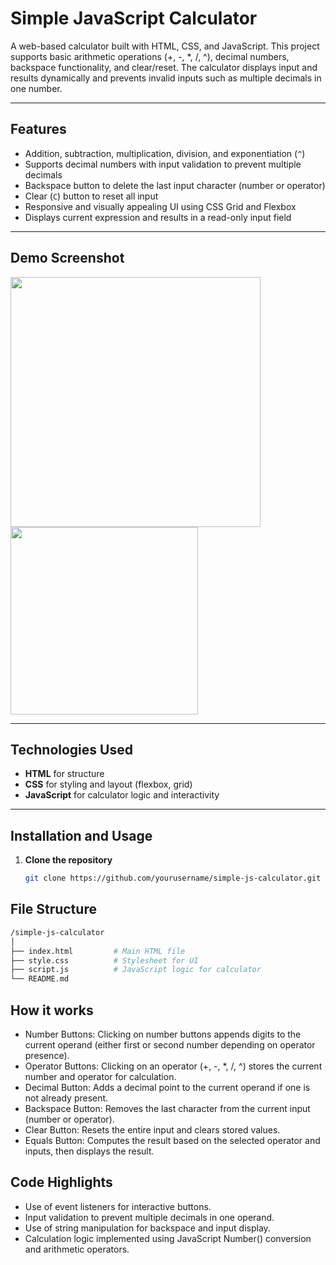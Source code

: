 # Simple JavaScript Calculator

A web-based calculator built with HTML, CSS, and JavaScript. This project supports basic arithmetic operations (+, -, *, /, ^), decimal numbers, backspace functionality, and clear/reset. The calculator displays input and results dynamically and prevents invalid inputs such as multiple decimals in one number.

---

## Features

- Addition, subtraction, multiplication, division, and exponentiation (`^`)
- Supports decimal numbers with input validation to prevent multiple decimals
- Backspace button to delete the last input character (number or operator)
- Clear (`C`) button to reset all input
- Responsive and visually appealing UI using CSS Grid and Flexbox
- Displays current expression and results in a read-only input field

---

## Demo Screenshot

<img src="https://github.com/user-attachments/assets/2526ade2-e506-4312-9028-46f7349bef0b" width="400" />
<img src="https://github.com/user-attachments/assets/2526ade2-e506-4312-9028-46f7349bef0b" height="300" />


---

## Technologies Used

- **HTML** for structure
- **CSS** for styling and layout (flexbox, grid)
- **JavaScript** for calculator logic and interactivity

---

## Installation and Usage

1. **Clone the repository**

   ```bash
   git clone https://github.com/yourusername/simple-js-calculator.git

## File Structure
```bash
/simple-js-calculator
│
├── index.html         # Main HTML file
├── style.css          # Stylesheet for UI
├── script.js          # JavaScript logic for calculator
└── README.md
```

## How it works

- Number Buttons: Clicking on number buttons appends digits to the current operand (either first or second number depending on operator presence).
- Operator Buttons: Clicking on an operator (+, -, *, /, ^) stores the current number and operator for calculation.
- Decimal Button: Adds a decimal point to the current operand if one is not already present.
- Backspace Button: Removes the last character from the current input (number or operator).
- Clear Button: Resets the entire input and clears stored values.
- Equals Button: Computes the result based on the selected operator and inputs, then displays the result.

## Code Highlights

- Use of event listeners for interactive buttons.
- Input validation to prevent multiple decimals in one operand.
- Use of string manipulation for backspace and input display.
- Calculation logic implemented using JavaScript Number() conversion and arithmetic operators.

